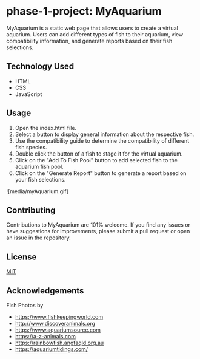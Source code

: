 # phase-1-project: MyAquarium

MyAquarium is a static web page that allows users to create a virtual aquarium. Users can add different types of fish to their aquarium, view compatibility information, and generate reports based on their fish selections.

## Technology Used

- HTML
- CSS
- JavaScript

## Usage

1. Open the index.html file.
2. Select a button to display general information about the respective fish.
3. Use the compatibility guide to determine the compatibility of different fish species.
4. Double click the button of a fish to stage it for the virtual aquarium.
5. Click on the "Add To Fish Pool" button to add selected fish to the aquarium fish pool.
6. Click on the "Generate Report" button to generate a report based on your fish selections.

![media/myAquarium.gif]

## Contributing

Contributions to MyAquarium are 101% welcome. If you find any issues or have suggestions for improvements, please submit a pull request or open an issue in the repository.

## License

[MIT](LICENSE.MIT)

## Acknowledgements

Fish Photos by

- https://www.fishkeepingworld.com
- http://www.discoveranimals.org
- https://www.aquariumsource.com
- https://a-z-animals.com
- https://rainbowfish.angfaqld.org.au
- https://aquariumtidings.com/
